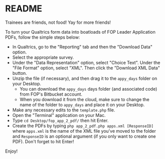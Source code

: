 # README #

Trainees are friends, not food! Yay for more friends!

To turn your Qualtrics form data into boatloads of FOP Leader Application PDFs, follow the simple steps below:

- In Qualtrics, go to the "Reporting" tab and then the "Download Data" option.
- Select the appropriate survey.
- Under the "Data Representation" option, select "Choice Text". Under the "File Format" option, select "XML". Then click the "Download XML Data" button.
- Unzip the file (if necessary), and then drag it to the `appy_days` folder on your Desktop.
	- You can download the `appy_days` days folder (and associated code) from FOP's Bitbucket account.
	- When you download it from the cloud, make sure to change the name of the folder to `appy_days` and place it on your Desktop.
- Make any necessary edits to the `template.php` file.
- Open the "Terminal" application on your Mac.
- Type `cd Desktop/fop_app_2_pdf/` then hit Enter.
- Create the PDFs by typing `php app_2_pdf.php apps.xml [ResponseID]` where `apps.xml` is the name of the XML file you've moved to the folder and `ResponseID` is an optional argument (if you only want to create one PDF). Don't forget to hit Enter!

Enjoy!